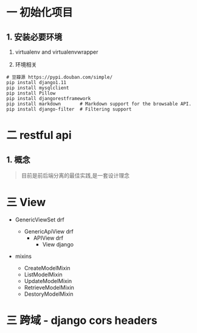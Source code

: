 # 一 初始化项目

## 1. 安装必要环境

1. virtualenv and virtualenvwrapper

2. 环境相关
```
# 豆瓣源 https://pypi.douban.com/simple/
pip install django1.11
pip install mysqlclient
pip install Pillow  
pip install djangorestframework
pip install markdown       # Markdown support for the browsable API.
pip install django-filter  # Filtering support
```

# 二 restful api

## 1. 概念

> 目前是前后端分离的最佳实践,是一套设计理念

# 三 View

- GenericViewSet            drf
    - GenericApiView        drf
        - APIView           drf
            - View          django

- mixins
    - CreateModelMixin
    - ListModelMixin
    - UpdateModelMixin
    - RetrieveModelMixin
    - DestoryModelMixin


# 三 跨域 - django cors headers